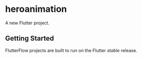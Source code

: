 # heroanimation

A new Flutter project.

## Getting Started

FlutterFlow projects are built to run on the Flutter _stable_ release.
